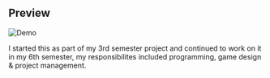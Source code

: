 ## Preview

![Demo](https://youtu.be/TyLmzF3KJ-g)

I started this as part of my 3rd semester project and continued to work on it in my 6th semester, my responsibilites included programming, game design & project management.
